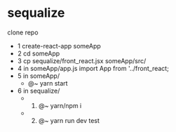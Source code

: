 # sequalize
clone repo 
*  1 create-react-app  someApp
*  2 cd someApp
*  3 cp sequalize/front_react.jsx someApp/src/
*  4 in someApp/app.js import App from '../front_react;
*  5 in someApp/ 
   - @~ yarn start
*  6 in sequalize/ 
     - 1) @~ yarn/npm i 
     - 2) @~ yarn run dev 
test
